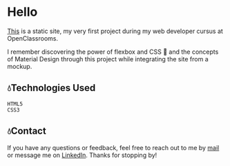 # Hello
[This](https://voidermalie.github.io/booki) is a static site, my very first project during my web developer cursus at OpenClassrooms.

I remember discovering the power of flexbox and CSS 🌼 and the concepts of Material Design through this project while integrating the site from a mockup.

## 💧Technologies Used
    HTML5
    CSS3

## 💧Contact

If you have any questions or feedback, feel free to reach out to me by [mail](fannylestar@icloud.com) or message me on [LinkedIn](www.linkedin.com/in/fannilestar). Thanks for stopping by! 

